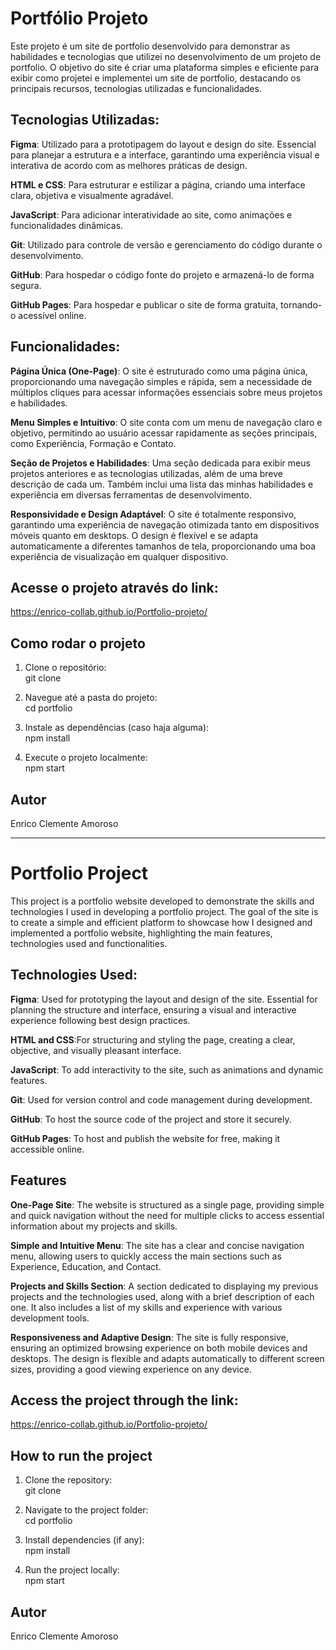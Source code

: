 # Portfólio Projeto
Este projeto é um site de portfolio desenvolvido para demonstrar as habilidades e tecnologias que utilizei no desenvolvimento de um projeto de portfolio. O objetivo do site é criar uma plataforma simples e eficiente para exibir como projetei e implementei um site de portfolio, destacando os principais recursos, tecnologias utilizadas e funcionalidades.

## Tecnologias Utilizadas:

**Figma**: Utilizado para a prototipagem do layout e design do site. Essencial para planejar a estrutura e a interface, garantindo uma experiência visual e interativa de acordo com as melhores práticas de design.

**HTML e CSS**: Para estruturar e estilizar a página, criando uma interface clara, objetiva e visualmente agradável.

**JavaScript**: Para adicionar interatividade ao site, como animações e funcionalidades dinâmicas.

**Git**: Utilizado para controle de versão e gerenciamento do código durante o desenvolvimento.

**GitHub**: Para hospedar o código fonte do projeto e armazená-lo de forma segura.

**GitHub Pages**: Para hospedar e publicar o site de forma gratuita, tornando-o acessível online.

## Funcionalidades:

**Página Única (One-Page)**: O site é estruturado como uma página única, proporcionando uma navegação simples e rápida, sem a necessidade de múltiplos cliques para acessar informações essenciais sobre meus projetos e habilidades.

**Menu Simples e Intuitivo**: O site conta com um menu de navegação claro e objetivo, permitindo ao usuário acessar rapidamente as seções principais, como Experiência, Formação e Contato.

**Seção de Projetos e Habilidades**: Uma seção dedicada para exibir meus projetos anteriores e as tecnologias utilizadas, além de uma breve descrição de cada um. Também inclui uma lista das minhas habilidades e experiência em diversas ferramentas de desenvolvimento.

**Responsividade e Design Adaptável**: O site é totalmente responsivo, garantindo uma experiência de navegação otimizada tanto em dispositivos móveis quanto em desktops. O design é flexível e se adapta automaticamente a diferentes tamanhos de tela, proporcionando uma boa experiência de visualização em qualquer dispositivo.

## Acesse o projeto através do link:
https://enrico-collab.github.io/Portfolio-projeto/

## Como rodar o projeto
1. Clone o repositório:<br>
git clone

2. Navegue até a pasta do projeto:<br>
cd portfolio

3. Instale as dependências (caso haja alguma):<br>
npm install

4. Execute o projeto localmente:<br>
npm start

## Autor
Enrico Clemente Amoroso

__________________________________________________________________________________________________________

# Portfolio Project
This project is a portfolio website developed to demonstrate the skills and technologies I used in developing a portfolio project. The goal of the site is to create a simple and efficient platform to showcase how I designed and implemented a portfolio website, highlighting the main features, technologies used and functionalities.

## Technologies Used:

**Figma**: Used for prototyping the layout and design of the site. Essential for planning the structure and interface, ensuring a visual and interactive experience following best design practices.

**HTML and CSS**:For structuring and styling the page, creating a clear, objective, and visually pleasant interface.

**JavaScript**: To add interactivity to the site, such as animations and dynamic features.

**Git**: Used for version control and code management during development.

**GitHub**: To host the source code of the project and store it securely.

**GitHub Pages**: To host and publish the website for free, making it accessible online.

## Features

**One-Page Site**: The website is structured as a single page, providing simple and quick navigation without the need for multiple clicks to access essential information about my projects and skills.

**Simple and Intuitive Menu**: The site has a clear and concise navigation menu, allowing users to quickly access the main sections such as Experience, Education, and Contact.

**Projects and Skills Section**: A section dedicated to displaying my previous projects and the technologies used, along with a brief description of each one. It also includes a list of my skills and experience with various development tools.

**Responsiveness and Adaptive Design**: The site is fully responsive, ensuring an optimized browsing experience on both mobile devices and desktops. The design is flexible and adapts automatically to different screen sizes, providing a good viewing experience on any device.

## Access the project through the link:
https://enrico-collab.github.io/Portfolio-projeto/

## How to run the project
1. Clone the repository:<br>
git clone

2. Navigate to the project folder:<br>
cd portfolio

3. Install dependencies (if any):<br>
npm install

4. Run the project locally:<br>
npm start

## Autor
Enrico Clemente Amoroso
